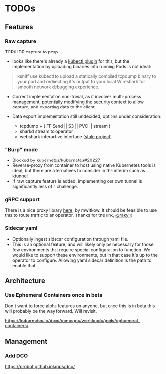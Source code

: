 # TODOs

## Features

### Raw capture

TCP/UDP capture to pcap.

* looks like there's already a [kubectl plugin](https://github.com/eldadru/ksniff)
for this, but the implementation by uploading binaries into running Pods is not ideal:

> ksniff use kubectl to upload a statically compiled tcpdump binary to your pod
> and redirecting it's output to your local Wireshark for smooth network debugging
> experience.

* Correct implementation non-trivial, as it involves multi-process management,
potentially modifying the security context to allow capture, and exporting data
to the client.

* Data export implementation still undecided, options under consideration:
  * tcpdump + ( FF Send || S3 || PVC || stream )
  * sharkd stream to operator
  * webshark interactive interface ([stale project](https://bitbucket.org/jwzawadzki/webshark/src))

### "Burp" mode

* Blocked by [kubernetes/kubernetes#20227](https://github.com/kubernetes/kubernetes/issues/20227)
* Reverse-proxy from container to host using native Kubernetes tools is ideal,
  but there are alternatives to consider in the interim such as [ktunnel](https://github.com/omrikiei/ktunnel)
* If raw capture feature is added, implementing our own tunnel is significantly
less of a challenge.

### gRPC support

There is a nice proxy library [here](https://github.com/mwitkow/grpc-proxy), by mwitkow.
It should be feasible to use this to route traffic to an operator. Thanks for
the link, [@rakyll](https://github.com/rakyll)!

### Sidecar yaml

* Optionally ingest sidecar configuration through yaml file.
* This is an optional feature, and will likely only be necessary for
those few environments that require special configuration to function. We would
like to support these environments, but in that case it's up to the operator
to configure. Allowing yaml sidecar definition is the path to enable that.

## Architecture

### Use Ephemeral Containers once in beta

Don't want to force alpha features on anyone, but once this is in beta this will
probably be the way forward. Will revisit.

https://kubernetes.io/docs/concepts/workloads/pods/ephemeral-containers/

## Management

### Add DCO

https://probot.github.io/apps/dco/

